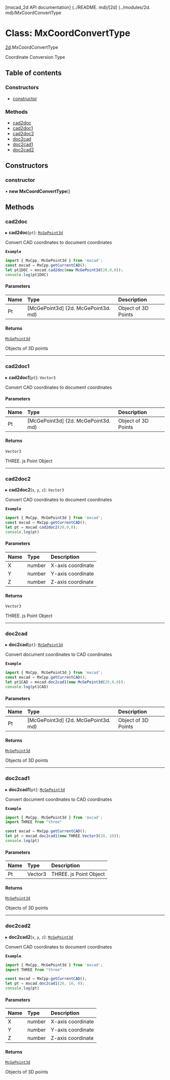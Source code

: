 [mxcad_2d API documentation] (../README. md)/[2d] (../modules/2d. md)/MxCoordConvertType

# Class: MxCoordConvertType

[2d](../modules/2d.md).MxCoordConvertType

Coordinate Conversion Type

## Table of contents

### Constructors

- [constructor](2d.MxCoordConvertType.md#constructor)

### Methods

- [cad2doc](2d.MxCoordConvertType.md#cad2doc)
- [cad2doc1](2d.MxCoordConvertType.md#cad2doc1)
- [cad2doc2](2d.MxCoordConvertType.md#cad2doc2)
- [doc2cad](2d.MxCoordConvertType.md#doc2cad)
- [doc2cad1](2d.MxCoordConvertType.md#doc2cad1)
- [doc2cad2](2d.MxCoordConvertType.md#doc2cad2)

## Constructors

### constructor

• **new MxCoordConvertType**()

## Methods

### cad2doc

▸ **cad2doc**(`pt`): [`McGePoint3d`](2d.McGePoint3d.md)

Convert CAD coordinates to document coordinates

**`Example`**

```ts
import { MxCpp, McGePoint3d } from 'mxcad';
const mxcad = MxCpp.getCurrentCAD();
let pt1DOC = mxcad.cad2doc(new McGePoint3d(20,0,0));
console.log(pt1DOC)
```

#### Parameters

| Name | Type | Description |
| :------ | :------ | :------ |
|Pt | [McGePoint3d] (2d. McGePoint3d. md) | Object of 3D Points|

#### Returns

[`McGePoint3d`](2d.McGePoint3d.md)

Objects of 3D points

___

### cad2doc1

▸ **cad2doc1**(`pt`): `Vector3`

Convert CAD coordinates to document coordinates

#### Parameters

| Name | Type | Description |
| :------ | :------ | :------ |
|Pt | [McGePoint3d] (2d. McGePoint3d. md) | Object of 3D Points|

#### Returns

`Vector3`

THREE. js Point Object

___

### cad2doc2

▸ **cad2doc2**(`x`, `y`, `z`): `Vector3`

Convert CAD coordinates to document coordinates

**`Example`**

```ts
import { MxCpp, McGePoint3d } from 'mxcad';
const mxcad = MxCpp.getCurrentCAD();
let pt = mxcad.cad2doc2(20,0,0);
console.log(pt)
```

#### Parameters

| Name | Type | Description |
| :------ | :------ | :------ |
|X | number | X-axis coordinate|
|Y | number | Y-axis coordinate|
|Z | number | Z-axis coordinate|

#### Returns

`Vector3`

THREE. js Point Object

___

### doc2cad

▸ **doc2cad**(`pt`): [`McGePoint3d`](2d.McGePoint3d.md)

Convert document coordinates to CAD coordinates

**`Example`**

```ts
import { MxCpp, McGePoint3d } from 'mxcad';
const mxcad = MxCpp.getCurrentCAD();
let pt1CAD = mxcad.doc2cad1(new McGePoint3d(20,0,0));
console.log(pt1CAD)
```

#### Parameters

| Name | Type | Description |
| :------ | :------ | :------ |
|Pt | [McGePoint3d] (2d. McGePoint3d. md) | Object of 3D Points|

#### Returns

[`McGePoint3d`](2d.McGePoint3d.md)

Objects of 3D points

___

### doc2cad1

▸ **doc2cad1**(`pt`): [`McGePoint3d`](2d.McGePoint3d.md)

Convert document coordinates to CAD coordinates

**`Example`**

```ts
import { MxCpp, McGePoint3d } from 'mxcad';
import THREE from "three"

const mxcad = MxCpp.getCurrentCAD();
let pt = mxcad.doc2cad1(new THREE.Vector3(20, 10));
console.log(pt)
```

#### Parameters

| Name | Type | Description |
| :------ | :------ | :------ |
|Pt | Vector3 | THREE. js Point Object|

#### Returns

[`McGePoint3d`](2d.McGePoint3d.md)

Objects of 3D points

___

### doc2cad2

▸ **doc2cad2**(`x`, `y`, `z`): [`McGePoint3d`](2d.McGePoint3d.md)

Convert CAD coordinates to document coordinates

**`Example`**

```ts
import { MxCpp, McGePoint3d } from 'mxcad';
import THREE from "three"

const mxcad = MxCpp.getCurrentCAD();
let pt = mxcad.doc2cad1(20, 10, 0);
console.log(pt)
```

#### Parameters

| Name | Type | Description |
| :------ | :------ | :------ |
|X | number | X-axis coordinate|
|Y | number | Y-axis coordinate|
|Z | number | Z-axis coordinate|

#### Returns

[`McGePoint3d`](2d.McGePoint3d.md)

Objects of 3D points
